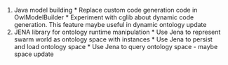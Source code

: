   1. Java model building
    * Replace custom code generation code in OwlModelBuilder
    * Experiment with cglib about dynamic code generation. This feature maybe useful in dynamic ontology update
  1. JENA library for ontology runtime manipulation
    * Use Jena to represent swarm world as ontology space with instances
    * Use Jena to persist and load ontology space
    * Use Jena to query ontology space - maybe space update